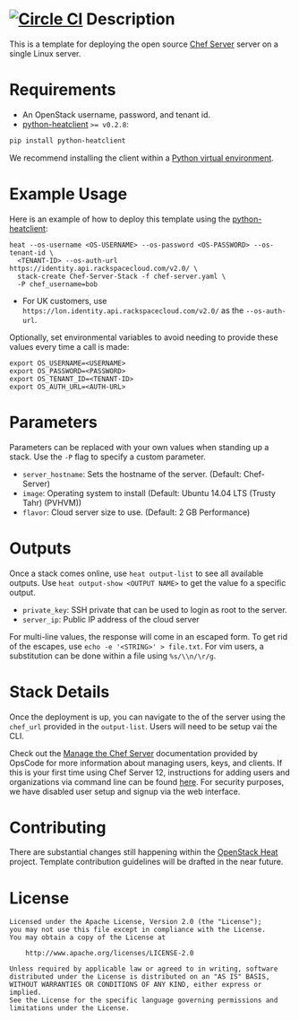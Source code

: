 [![Circle CI](https://circleci.com/gh/rackspace-orchestration-templates/chef-server/tree/master.png?style=shield)](https://circleci.com/gh/rackspace-orchestration-templates/chef-server)
Description
===========

This is a template for deploying the open source [Chef
Server](http://docs.opscode.com/install_server.html) server on a single Linux
server.

Requirements
============
* An OpenStack username, password, and tenant id.
* [python-heatclient](https://github.com/openstack/python-heatclient)
`>= v0.2.8`:

```bash
pip install python-heatclient
```

We recommend installing the client within a [Python virtual
environment](http://www.virtualenv.org/).

Example Usage
=============
Here is an example of how to deploy this template using the
[python-heatclient](https://github.com/openstack/python-heatclient):

```
heat --os-username <OS-USERNAME> --os-password <OS-PASSWORD> --os-tenant-id \
  <TENANT-ID> --os-auth-url https://identity.api.rackspacecloud.com/v2.0/ \
  stack-create Chef-Server-Stack -f chef-server.yaml \
  -P chef_username=bob
```

* For UK customers, use `https://lon.identity.api.rackspacecloud.com/v2.0/` as
the `--os-auth-url`.

Optionally, set environmental variables to avoid needing to provide these
values every time a call is made:

```
export OS_USERNAME=<USERNAME>
export OS_PASSWORD=<PASSWORD>
export OS_TENANT_ID=<TENANT-ID>
export OS_AUTH_URL=<AUTH-URL>
```

Parameters
==========
Parameters can be replaced with your own values when standing up a stack. Use
the `-P` flag to specify a custom parameter.

* `server_hostname`: Sets the hostname of the server. (Default: Chef-Server)
* `image`: Operating system to install (Default: Ubuntu 14.04 LTS (Trusty Tahr)
  (PVHVM))
* `flavor`: Cloud server size to use. (Default: 2 GB Performance)

Outputs
=======
Once a stack comes online, use `heat output-list` to see all available outputs.
Use `heat output-show <OUTPUT NAME>` to get the value fo a specific output.

* `private_key`: SSH private that can be used to login as root to the server.
* `server_ip`: Public IP address of the cloud server

For multi-line values, the response will come in an escaped form. To get rid of
the escapes, use `echo -e '<STRING>' > file.txt`. For vim users, a substitution
can be done within a file using `%s/\\n/\r/g`.

Stack Details
=============
Once the deployment is up, you can navigate to the of the server using the
`chef_url` provided in the `output-list`. Users will need to be setup vai the
CLI.

Check out the [Manage the Chef
Server](http://docs.chef.io/server/#manage-the-chef-server)
documentation provided by OpsCode for more information about managing users,
keys, and clients. If this is your first time using Chef Server 12,
instructions for adding users and organizations via command line can be found
[here](http://docs.chef.io/server/server_orgs.html). For security purposes, we
have disabled user setup and signup via the web interface.

Contributing
============
There are substantial changes still happening within the [OpenStack
Heat](https://wiki.openstack.org/wiki/Heat) project. Template contribution
guidelines will be drafted in the near future.

License
=======
```
Licensed under the Apache License, Version 2.0 (the "License");
you may not use this file except in compliance with the License.
You may obtain a copy of the License at

    http://www.apache.org/licenses/LICENSE-2.0

Unless required by applicable law or agreed to in writing, software
distributed under the License is distributed on an "AS IS" BASIS,
WITHOUT WARRANTIES OR CONDITIONS OF ANY KIND, either express or implied.
See the License for the specific language governing permissions and
limitations under the License.
```
